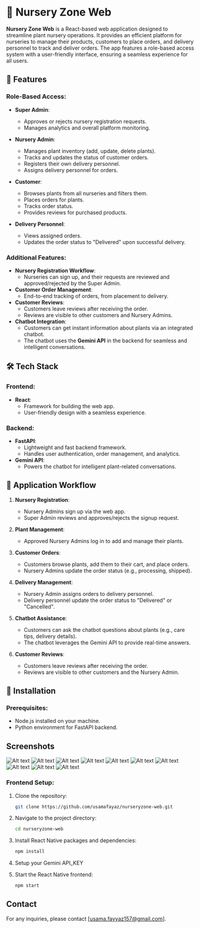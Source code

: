 # 🌱 Nursery Zone Web

**Nursery Zone Web** is a React-based web application designed to streamline plant nursery operations. It provides an efficient platform for nurseries to manage their products, customers to place orders, and delivery personnel to track and deliver orders. The app features a role-based access system with a user-friendly interface, ensuring a seamless experience for all users.

## 🚀 Features

### Role-Based Access:

- **Super Admin**:

  - Approves or rejects nursery registration requests.
  - Manages analytics and overall platform monitoring.

- **Nursery Admin**:

  - Manages plant inventory (add, update, delete plants).
  - Tracks and updates the status of customer orders.
  - Registers their own delivery personnel.
  - Assigns delivery personnel for orders.

- **Customer**:

  - Browses plants from all nurseries and filters them.
  - Places orders for plants.
  - Tracks order status.
  - Provides reviews for purchased products.

- **Delivery Personnel**:
  - Views assigned orders.
  - Updates the order status to "Delivered" upon successful delivery.

### Additional Features:

- **Nursery Registration Workflow**:
  - Nurseries can sign up, and their requests are reviewed and approved/rejected by the Super Admin.
- **Customer Order Management**:
  - End-to-end tracking of orders, from placement to delivery.
- **Customer Reviews**:
  - Customers leave reviews after receiving the order.
  - Reviews are visible to other customers and Nursery Admins.
- **Chatbot Integration**:
  - Customers can get instant information about plants via an integrated chatbot.
  - The chatbot uses the **Gemini API** in the backend for seamless and intelligent conversations.

## 🛠️ Tech Stack

### Frontend:

- **React**:
  - Framework for building the web app.
  - User-friendly design with a seamless experience.

### Backend:

- **FastAPI**:
  - Lightweight and fast backend framework.
  - Handles user authentication, order management, and analytics.
- **Gemini API**:
  - Powers the chatbot for intelligent plant-related conversations.

## 📱 Application Workflow

1. **Nursery Registration**:

   - Nursery Admins sign up via the web app.
   - Super Admin reviews and approves/rejects the signup request.

2. **Plant Management**:

   - Approved Nursery Admins log in to add and manage their plants.

3. **Customer Orders**:

   - Customers browse plants, add them to their cart, and place orders.
   - Nursery Admins update the order status (e.g., processing, shipped).

4. **Delivery Management**:

   - Nursery Admin assigns orders to delivery personnel.
   - Delivery personnel update the order status to "Delivered" or "Cancelled".

5. **Chatbot Assistance**:

   - Customers can ask the chatbot questions about plants (e.g., care tips, delivery details).
   - The chatbot leverages the Gemini API to provide real-time answers.

6. **Customer Reviews**:
   - Customers leave reviews after receiving the order.
   - Reviews are visible to other customers and the Nursery Admin.

## 🔧 Installation

### Prerequisites:

- Node.js installed on your machine.
- Python environment for FastAPI backend.

## Screenshots

![Alt text](src/assets/screenshots/1.png)
![Alt text](src/assets/screenshots/2.png)
![Alt text](src/assets/screenshots/3.png)
![Alt text](src/assets/screenshots/4.png)
![Alt text](src/assets/screenshots/5.png)
![Alt text](src/assets/screenshots/6.png)
![Alt text](src/assets/screenshots/7.png)
![Alt text](src/assets/screenshots/8.png)
![Alt text](src/assets/screenshots/9.png)
![Alt text](src/assets/screenshots/10.png)

### Frontend Setup:

1. Clone the repository:

   ```bash
   git clone https://github.com/usamafayaz/nurseryzone-web.git

   ```

2. Navigate to the project directory:

   ```bash
   cd nurseryzone-web
   ```

3. Install React Native packages and dependencies:
   ```bash
   npm install
   ```
4. Setup your Gemini API_KEY

5. Start the React Native frontend:
   ```bash
   npm start
   ```

## Contact

For any inquiries, please contact [usama.fayyaz157@gmail.com].
